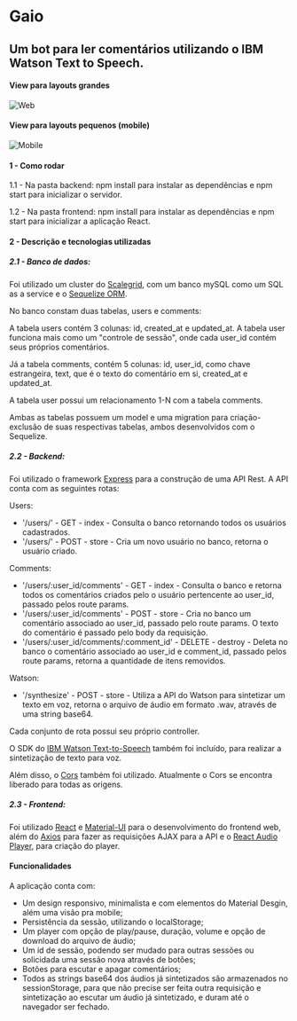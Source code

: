 # Gaio
## Um bot para ler comentários utilizando o IBM Watson Text to Speech.

#### View para layouts grandes
![Web](https://i.imgur.com/OOJdxelh.png)

#### View para layouts pequenos (mobile)
![Mobile](https://i.imgur.com/CSDF683l.png)

#### 1 - Como rodar
1.1 - Na pasta backend:
npm install para instalar as dependências e npm start para inicializar o servidor.

1.2 - Na pasta frontend:
npm install para instalar as dependências e npm start para inicializar a aplicação React.

#### 2 - Descrição e tecnologias utilizadas

##### 2.1 - Banco de dados:
Foi utilizado um cluster do [Scalegrid](https://scalegrid.io/mysql.html), com um banco mySQL como um SQL as a service e o [Sequelize ORM](https://sequelize.org/).

No banco constam duas tabelas, users e comments:

A tabela users contém 3 colunas: id, created_at e updated_at. A tabela user funciona mais como um "controle de sessão", onde cada user_id contém seus próprios comentários.

Já a tabela comments, contém 5 colunas: id, user_id, como chave estrangeira, text, que é o texto do comentário em si, created_at e updated_at.

A tabela user possui um relacionamento 1-N com a tabela comments.

Ambas as tabelas possuem um model e uma migration para criação-exclusão de suas respectivas tabelas, ambos desenvolvidos com o Sequelize.

##### 2.2 - Backend:

Foi utilizado o framework [Express](https://expressjs.com/pt-br/) para a construção de uma API Rest. A API conta com as seguintes rotas:

Users:
- '/users/' - GET - index - Consulta o banco retornando todos os usuários cadastrados.
- '/users/' - POST - store - Cria um novo usuário no banco, retorna o usuário criado.

Comments:
- '/users/:user_id/comments' - GET - index - Consulta o banco e retorna todos os comentários criados pelo o usuário pertencente ao user_id, passado pelos route params.
- '/users/:user_id/comments' - POST - store - Cria no banco um comentário associado ao user_id, passado pelo route params. O texto do comentário é passado pelo body da requisição.
- '/users/:user_id/comments/:comment_id' - DELETE - destroy - Deleta no banco o comentário associado ao user_id e comment_id, passado pelos route params, retorna a quantidade de itens removidos.

Watson:
- '/synthesize' - POST - store - Utiliza a API do Watson para sintetizar um texto em voz, retorna o arquivo de áudio em formato .wav, através de uma string base64.

Cada conjunto de rota possui seu próprio controller.

O SDK do [IBM Watson Text-to-Speech](https://www.ibm.com/br-pt/cloud/watson-text-to-speech) também foi incluído, para realizar a sintetização de texto para voz.

Além disso, o [Cors](https://www.npmjs.com/package/cors) também foi utilizado. Atualmente o Cors se encontra liberado para todas as origens.

##### 2.3 - Frontend:

Foi utilizado [React](https://pt-br.reactjs.org/) e [Material-UI](https://material-ui.com/) para o desenvolvimento do frontend web, além do [Axios](https://github.com/axios/axios) para fazer as requisições AJAX para a API e o [React Audio Player](https://www.npmjs.com/package/react-audio-player), para criação do player.

#### Funcionalidades

A aplicação conta com:
- Um design responsivo, minimalista e com elementos do Material Desgin, além uma visão pra mobile;
- Persistência da sessão, utilizando o localStorage;
- Um player com opção de play/pause, duração, volume e opção de download do arquivo de áudio;
- Um id de sessão, podendo ser mudado para outras sessões ou solicidada uma sessão nova através de botões;
- Botões para escutar e apagar comentários;
- Todos as strings base64 dos áudios já sintetizados são armazenados no sessionStorage, para que não precise ser feita outra requisição e sintetização ao escutar um áudio já sintetizado, e duram até o navegador ser fechado.



